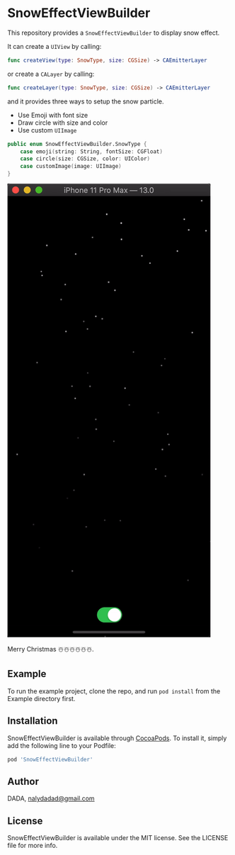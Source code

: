 # SnowEffectViewBuilder

<!--[![CI Status](https://img.shields.io/travis/DADA/SnowEffectViewBuilder.svg?style=flat)](https://travis-ci.org/DADA/SnowEffectViewBuilder)
[![Version](https://img.shields.io/cocoapods/v/SnowEffectViewBuilder.svg?style=flat)](https://cocoapods.org/pods/SnowEffectViewBuilder)
[![License](https://img.shields.io/cocoapods/l/SnowEffectViewBuilder.svg?style=flat)](https://cocoapods.org/pods/SnowEffectViewBuilder)
[![Platform](https://img.shields.io/cocoapods/p/SnowEffectViewBuilder.svg?style=flat)](https://cocoapods.org/pods/SnowEffectViewBuilder) -->

This repository provides a `SnowEffectViewBuilder` to display snow effect.

It can create a `UIView` by calling:

```swift
func createView(type: SnowType, size: CGSize) -> CAEmitterLayer
```

or create a `CALayer` by calling:

```swift
func createLayer(type: SnowType, size: CGSize) -> CAEmitterLayer
```

and it provides three ways to setup the snow particle.

- Use Emoji with font size
- Draw circle with size and color
- Use custom `UIImage`

```swift
public enum SnowEffectViewBuilder.SnowType {
	case emoji(string: String, fontSize: CGFloat)
	case circle(size: CGSize, color: UIColor)
	case customImage(image: UIImage)
}
```

![screenshot](./screenshot/screenshot.gif)

Merry Christmas ☃️☃️☃️☃️☃️☃️.

## Example

To run the example project, clone the repo, and run `pod install` from the Example directory first.

## Installation

SnowEffectViewBuilder is available through [CocoaPods](https://cocoapods.org). To install
it, simply add the following line to your Podfile:

```ruby
pod 'SnowEffectViewBuilder'
```

## Author

DADA, nalydadad@gmail.com

## License

SnowEffectViewBuilder is available under the MIT license. See the LICENSE file for more info.
